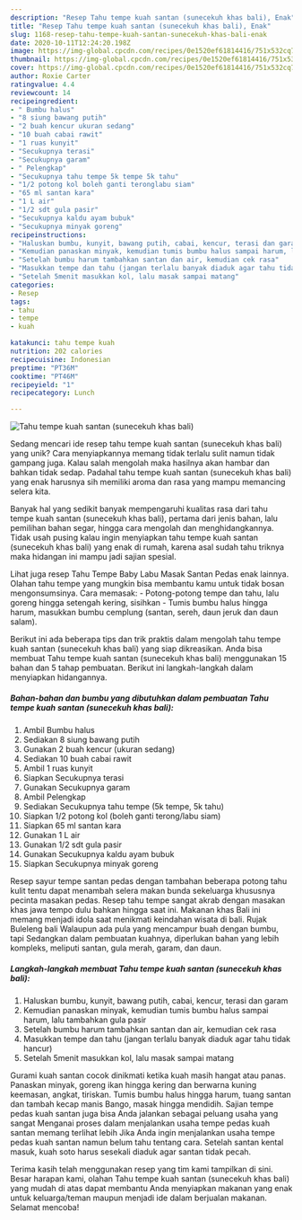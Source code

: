 ```yaml
---
description: "Resep Tahu tempe kuah santan (sunecekuh khas bali), Enak"
title: "Resep Tahu tempe kuah santan (sunecekuh khas bali), Enak"
slug: 1168-resep-tahu-tempe-kuah-santan-sunecekuh-khas-bali-enak
date: 2020-10-11T12:24:20.198Z
image: https://img-global.cpcdn.com/recipes/0e1520ef61814416/751x532cq70/tahu-tempe-kuah-santan-sunecekuh-khas-bali-foto-resep-utama.jpg
thumbnail: https://img-global.cpcdn.com/recipes/0e1520ef61814416/751x532cq70/tahu-tempe-kuah-santan-sunecekuh-khas-bali-foto-resep-utama.jpg
cover: https://img-global.cpcdn.com/recipes/0e1520ef61814416/751x532cq70/tahu-tempe-kuah-santan-sunecekuh-khas-bali-foto-resep-utama.jpg
author: Roxie Carter
ratingvalue: 4.4
reviewcount: 14
recipeingredient:
- " Bumbu halus"
- "8 siung bawang putih"
- "2 buah kencur ukuran sedang"
- "10 buah cabai rawit"
- "1 ruas kunyit"
- "Secukupnya terasi"
- "Secukupnya garam"
- " Pelengkap"
- "Secukupnya tahu tempe 5k tempe 5k tahu"
- "1/2 potong kol boleh ganti teronglabu siam"
- "65 ml santan kara"
- "1 L air"
- "1/2 sdt gula pasir"
- "Secukupnya kaldu ayam bubuk"
- "Secukupnya minyak goreng"
recipeinstructions:
- "Haluskan bumbu, kunyit, bawang putih, cabai, kencur, terasi dan garam"
- "Kemudian panaskan minyak, kemudian tumis bumbu halus sampai harum, lalu tambahkan gula pasir"
- "Setelah bumbu harum tambahkan santan dan air, kemudian cek rasa"
- "Masukkan tempe dan tahu (jangan terlalu banyak diaduk agar tahu tidak hancur)"
- "Setelah 5menit masukkan kol, lalu masak sampai matang"
categories:
- Resep
tags:
- tahu
- tempe
- kuah

katakunci: tahu tempe kuah 
nutrition: 202 calories
recipecuisine: Indonesian
preptime: "PT36M"
cooktime: "PT46M"
recipeyield: "1"
recipecategory: Lunch

---
```



![Tahu tempe kuah santan (sunecekuh khas bali)](https://img-global.cpcdn.com/recipes/0e1520ef61814416/751x532cq70/tahu-tempe-kuah-santan-sunecekuh-khas-bali-foto-resep-utama.jpg)

Sedang mencari ide resep tahu tempe kuah santan (sunecekuh khas bali) yang unik? Cara menyiapkannya memang tidak terlalu sulit namun tidak gampang juga. Kalau salah mengolah maka hasilnya akan hambar dan bahkan tidak sedap. Padahal tahu tempe kuah santan (sunecekuh khas bali) yang enak harusnya sih memiliki aroma dan rasa yang mampu memancing selera kita.

Banyak hal yang sedikit banyak mempengaruhi kualitas rasa dari tahu tempe kuah santan (sunecekuh khas bali), pertama dari jenis bahan, lalu pemilihan bahan segar, hingga cara mengolah dan menghidangkannya. Tidak usah pusing kalau ingin menyiapkan tahu tempe kuah santan (sunecekuh khas bali) yang enak di rumah, karena asal sudah tahu triknya maka hidangan ini mampu jadi sajian spesial.

Lihat juga resep Tahu Tempe Baby Labu Masak Santan Pedas enak lainnya. Olahan tahu tempe yang mungkin bisa membantu kamu untuk tidak bosan mengonsumsinya. Cara memasak: - Potong-potong tempe dan tahu, lalu goreng hingga setengah kering, sisihkan - Tumis bumbu halus hingga harum, masukkan bumbu cemplung (santan, sereh, daun jeruk dan daun salam).


Berikut ini ada beberapa tips dan trik praktis dalam mengolah tahu tempe kuah santan (sunecekuh khas bali) yang siap dikreasikan. Anda bisa membuat Tahu tempe kuah santan (sunecekuh khas bali) menggunakan 15 bahan dan 5 tahap pembuatan. Berikut ini langkah-langkah dalam menyiapkan hidangannya.

<!--inarticleads1-->

##### Bahan-bahan dan bumbu yang dibutuhkan dalam pembuatan Tahu tempe kuah santan (sunecekuh khas bali):

1. Ambil  Bumbu halus
1. Sediakan 8 siung bawang putih
1. Gunakan 2 buah kencur (ukuran sedang)
1. Sediakan 10 buah cabai rawit
1. Ambil 1 ruas kunyit
1. Siapkan Secukupnya terasi
1. Gunakan Secukupnya garam
1. Ambil  Pelengkap
1. Sediakan Secukupnya tahu tempe (5k tempe, 5k tahu)
1. Siapkan 1/2 potong kol (boleh ganti terong/labu siam)
1. Siapkan 65 ml santan kara
1. Gunakan 1 L air
1. Gunakan 1/2 sdt gula pasir
1. Gunakan Secukupnya kaldu ayam bubuk
1. Siapkan Secukupnya minyak goreng


Resep sayur tempe santan pedas dengan tambahan beberapa potong tahu kulit tentu dapat menambah selera makan bunda sekeluarga khususnya pecinta masakan pedas. Resep tahu tempe sangat akrab dengan masakan khas jawa tempo dulu bahkan hingga saat ini. Makanan khas Bali ini memang menjadi idola saat menikmati keindahan wisata di bali. Rujak Buleleng bali Walaupun ada pula yang mencampur buah dengan bumbu, tapi Sedangkan dalam pembuatan kuahnya, diperlukan bahan yang lebih kompleks, meliputi santan, gula merah, garam, dan daun. 

<!--inarticleads2-->

##### Langkah-langkah membuat Tahu tempe kuah santan (sunecekuh khas bali):

1. Haluskan bumbu, kunyit, bawang putih, cabai, kencur, terasi dan garam
1. Kemudian panaskan minyak, kemudian tumis bumbu halus sampai harum, lalu tambahkan gula pasir
1. Setelah bumbu harum tambahkan santan dan air, kemudian cek rasa
1. Masukkan tempe dan tahu (jangan terlalu banyak diaduk agar tahu tidak hancur)
1. Setelah 5menit masukkan kol, lalu masak sampai matang


Gurami kuah santan cocok dinikmati ketika kuah masih hangat atau panas. Panaskan minyak, goreng ikan hingga kering dan berwarna kuning keemasan, angkat, tiriskan. Tumis bumbu halus hingga harum, tuang santan dan tambah kecap manis Bango, masak hingga mendidih. Sajian tempe pedas kuah santan juga bisa Anda jalankan sebagai peluang usaha yang sangat Menganai proses dalam menjalankan usaha tempe pedas kuah santan memang terlihat lebih Jika Anda ingin menjalankan usaha tempe pedas kuah santan namun belum tahu tentang cara. Setelah santan kental masuk, kuah soto harus sesekali diaduk agar santan tidak pecah. 

Terima kasih telah menggunakan resep yang tim kami tampilkan di sini. Besar harapan kami, olahan Tahu tempe kuah santan (sunecekuh khas bali) yang mudah di atas dapat membantu Anda menyiapkan makanan yang enak untuk keluarga/teman maupun menjadi ide dalam berjualan makanan. Selamat mencoba!
